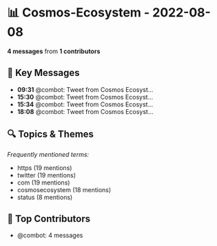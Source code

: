 # 📊 Cosmos-Ecosystem - 2022-08-08
**4 messages** from **1 contributors**

## 💬 Key Messages
- **09:31** @combot: [‌‌‌‌‎⁠](https://twitter.com/CosmosEcosystem/status/1556573723670548481)Tweet from Cosmos Ecosyst...
- **15:30** @combot: [‌‌‌‌‎⁠](https://twitter.com/CosmosEcosystem/status/1556664230199402502)Tweet from Cosmos Ecosyst...
- **15:34** @combot: [‌‌‌‌‎⁠](https://twitter.com/CosmosEcosystem/status/1556665208143216641)Tweet from Cosmos Ecosyst...
- **18:08** @combot: [‌‌‌‌‎⁠](https://twitter.com/CosmosEcosystem/status/1556703913079934982)Tweet from Cosmos Ecosyst...

## 🔍 Topics & Themes
*Frequently mentioned terms:*
- https (19 mentions)
- twitter (19 mentions)
- com (19 mentions)
- cosmosecosystem (18 mentions)
- status (8 mentions)

## 👥 Top Contributors
- @combot: 4 messages